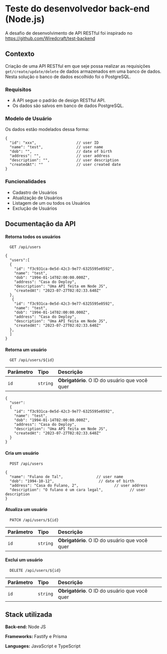 # Teste do desenvolvedor back-end (Node.js)

A desafio de desenvolvimento de API RESTful foi inspirado no https://github.com/Wiredcraft/test-backend

## Contexto

Criação de uma API RESTful em que seje possa realizar as requisições `get/create/update/delete` de dados armazenados em uma banco de dados. Nesta solução o banco de dados escolhido foi o PostgreSQL.

### Requisitos

- A API segue o padrão de design RESTful API.
- Os dados são salvos em banco de dados PostgreSQL.


### Modelo de Usuário

Os dados estão modelados dessa forma:
```
{
  "id": "xxx",                  // user ID 
  "name": "test",               // user name
  "dob": "",                    // date of birth
  "address": "",                // user address
  "description": "",            // user description
  "createdAt": ""               // user created date
}
```

### Funcionalidades

- Cadastro de Usuários
- Atualização de Usuários
- Listagem de um ou todos os Usuários	
- Exclução de Usuários


## Documentação da API

#### Retorna todos os usuários

```http
  GET /api/users
```

```
{
  "users":[
  {
    "id": "f3c931ca-0e5d-42c3-9e77-6325595e0592",                  
    "name": "test",               
    "dob": "1994-01-14T02:00:00.000Z",                    
    "address": "Casa do Deploy",                
    "description": "Uma API feita em Node JS",            
    "createdAt": "2023-07-27T02:02:33.640Z" 
  },
   {
    "id": "f3c931ca-0e5d-42c3-9e77-6325595e0592",                  
    "name": "test",               
    "dob": "1994-01-14T02:00:00.000Z",                    
    "address": "Casa do Deploy",                
    "description": "Uma API feita em Node JS",            
    "createdAt": "2023-07-27T02:02:33.640Z" 
  },
  ]
}
```

#### Retorna um usuário

```http
  GET /api/users/${id}
```

| Parâmetro   | Tipo       | Descrição                                   |
| :---------- | :--------- | :------------------------------------------ |
| `id`      | `string` | **Obrigatório**. O ID do usuário que você quer |


```
{
  "user":
  {
    "id": "f3c931ca-0e5d-42c3-9e77-6325595e0592",                  
    "name": "test",               
    "dob": "1994-01-14T02:00:00.000Z",                    
    "address": "Casa do Deploy",                
    "description": "Uma API feita em Node JS",            
    "createdAt": "2023-07-27T02:02:33.640Z" 
  }
}
```
#### Cria um usuário


```http
  POST /api/users
```
```
{
  "name": "Fulano de Tal",               // user name
  "dob": "1994-10-12",                    // date of birth
  "address": "Casa do Fulano, 2",                // user address
  "description": "O fulano é um cara legal",            // user description 
}
```

#### Atualiza um usuário

```http
  PATCH /api/users/${id}
```

| Parâmetro   | Tipo       | Descrição                                   |
| :---------- | :--------- | :------------------------------------------ |
| `id`      | `string` | **Obrigatório**. O ID do usuário que você quer |


#### Exclui um usuário
```http
  DELETE /api/users/${id}
```

| Parâmetro   | Tipo       | Descrição                                   |
| :---------- | :--------- | :------------------------------------------ |
| `id`      | `string` | **Obrigatório**. O ID do usuário que você quer |




## Stack utilizada

**Back-end:** Node JS

**Frameworks:** Fastify e Prisma

**Languages:** JavaScript e TypeScript

